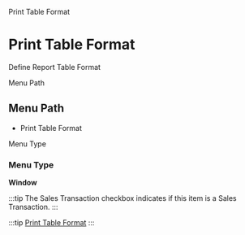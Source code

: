 
Print Table Format
# Print Table Format


Define Report Table Format

Menu Path
## Menu Path



- Print Table Format

Menu Type
### Menu Type

**Window**

:::tip
The Sales Transaction checkbox indicates if this item is a Sales Transaction.
:::

:::tip
[Print Table Format](functional-guide/window/window-print-table-format.md)
:::